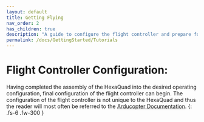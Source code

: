 ```yaml
---
layout: default
title: Getting Flying
nav_order: 2
has_children: true
description: "A guide to configure the flight controller and prepare for the first flights."
permalink: /docs/GettingStarted/Tutorials
---
```


# Flight Controller Configuration:
Having completed the assembly of the HexaQuad into the desired operating configuration, final configuration of the flight controller can begin.
The configuration of the flight controller is not unique to the HexaQuad and thus the reader will most often be referred to the [Arducopter
Documentation](https://ardupilot.org/copter/docs/initial-setup.html).
{: .fs-6 .fw-300 }
